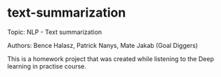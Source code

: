 # text-summarization

Topic: NLP - Text summarization

Authors: Bence Halasz, Patrick Nanys, Mate Jakab (Goal Diggers)

This is a homework project that was created while listening to the Deep learning in practise course.
